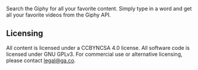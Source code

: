 Search the Giphy for all your favorite content. Simply type in a word and get all your favorite videos from the Giphy API.

## Licensing
All content is licensed under a CC­BY­NC­SA 4.0 license.
All software code is licensed under GNU GPLv3. For commercial use or alternative licensing, please contact legal@ga.co.
